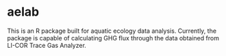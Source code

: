 # aelab
This is an R package built for aquatic ecology data analysis. Currently, the package is capable of calculating GHG flux through the data obtained from LI-COR Trace Gas Analyzer.
